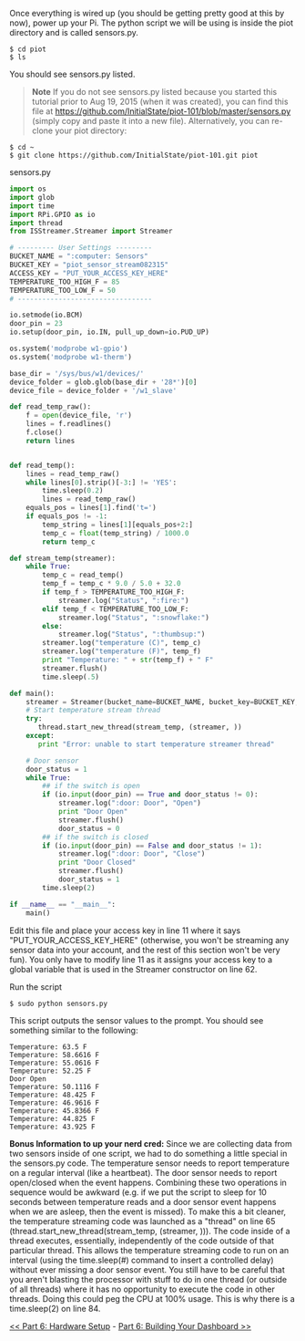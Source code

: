 Once everything is wired up (you should be getting pretty good at this by now), power up your Pi. The python script we will be using is inside the piot directory and is called sensors.py.

```
$ cd piot
$ ls
```

You should see sensors.py listed. 

> **Note** If you do not see sensors.py listed because you started this tutorial prior to Aug 19, 2015 (when it was created), you can find this file at https://github.com/InitialState/piot-101/blob/master/sensors.py (simply copy and paste it into a new file). Alternatively, you can re-clone your piot directory:
```
$ cd ~
$ git clone https://github.com/InitialState/piot-101.git piot
```

sensors.py
```python
import os
import glob
import time
import RPi.GPIO as io
import thread
from ISStreamer.Streamer import Streamer

# --------- User Settings ---------
BUCKET_NAME = ":computer: Sensors"
BUCKET_KEY = "piot_sensor_stream082315"
ACCESS_KEY = "PUT_YOUR_ACCESS_KEY_HERE"
TEMPERATURE_TOO_HIGH_F = 85
TEMPERATURE_TOO_LOW_F = 50
# ---------------------------------

io.setmode(io.BCM)
door_pin = 23
io.setup(door_pin, io.IN, pull_up_down=io.PUD_UP)

os.system('modprobe w1-gpio')
os.system('modprobe w1-therm')

base_dir = '/sys/bus/w1/devices/'
device_folder = glob.glob(base_dir + '28*')[0]
device_file = device_folder + '/w1_slave'

def read_temp_raw():
    f = open(device_file, 'r')
    lines = f.readlines()
    f.close()
    return lines


def read_temp():
    lines = read_temp_raw()
    while lines[0].strip()[-3:] != 'YES':
        time.sleep(0.2)
        lines = read_temp_raw()
    equals_pos = lines[1].find('t=')
    if equals_pos != -1:
        temp_string = lines[1][equals_pos+2:]
        temp_c = float(temp_string) / 1000.0
        return temp_c

def stream_temp(streamer):
    while True:
        temp_c = read_temp()
        temp_f = temp_c * 9.0 / 5.0 + 32.0
        if temp_f > TEMPERATURE_TOO_HIGH_F:
            streamer.log("Status", ":fire:")
        elif temp_f < TEMPERATURE_TOO_LOW_F:
            streamer.log("Status", ":snowflake:")
        else:
            streamer.log("Status", ":thumbsup:")
        streamer.log("temperature (C)", temp_c)
        streamer.log("temperature (F)", temp_f)
        print "Temperature: " + str(temp_f) + " F"
        streamer.flush()
        time.sleep(.5)

def main():
    streamer = Streamer(bucket_name=BUCKET_NAME, bucket_key=BUCKET_KEY, access_key=ACCESS_KEY)
    # Start temperature stream thread
    try:
       thread.start_new_thread(stream_temp, (streamer, ))
    except:
       print "Error: unable to start temperature streamer thread"

    # Door sensor
    door_status = 1
    while True:
        ## if the switch is open
        if (io.input(door_pin) == True and door_status != 0):
            streamer.log(":door: Door", "Open") 
            print "Door Open"
            streamer.flush() 
            door_status = 0 
        ## if the switch is closed 
        if (io.input(door_pin) == False and door_status != 1):
            streamer.log(":door: Door", "Close") 
            print "Door Closed"
            streamer.flush() 
            door_status = 1 
        time.sleep(2)

if __name__ == "__main__":
    main()            
```

Edit this file and place your access key in line 11 where it says "PUT_YOUR_ACCESS_KEY_HERE" (otherwise, you won't be streaming any sensor data into your account, and the rest of this section won't be very fun). You only have to modify line 11 as it assigns your access key to a global variable that is used in the Streamer constructor on line 62.

Run the script

```
$ sudo python sensors.py
```

This script outputs the sensor values to the prompt. You should see something similar to the following:

```
Temperature: 63.5 F
Temperature: 58.6616 F
Temperature: 55.0616 F
Temperature: 52.25 F
Door Open
Temperature: 50.1116 F
Temperature: 48.425 F
Temperature: 46.9616 F
Temperature: 45.8366 F
Temperature: 44.825 F
Temperature: 43.925 F
```

**Bonus Information to up your nerd cred:** Since we are collecting data from two sensors inside of one script, we had to do something a little special in the sensors.py code. The temperature sensor needs to report temperature on a regular interval (like a heartbeat). The door sensor needs to report open/closed when the event happens. Combining these two operations in sequence would be awkward (e.g. if we put the script to sleep for 10 seconds between temperature reads and a door sensor event happens when we are asleep, then the event is missed). To make this a bit cleaner, the temperature streaming code was launched as a "thread" on line 65 (thread.start_new_thread(stream_temp, (streamer, ))). The code inside of a thread executes, essentially, independently of the code outside of that particular thread. This allows the temperature streaming code to run on an interval (using the time.sleep(#) command to insert a controlled delay) without ever missing a door sensor event. You still have to be careful that you aren't blasting the processor with stuff to do in one thread (or outside of all threads) where it has no opportunity to execute the code in other threads. Doing this could peg the CPU at 100% usage. This is why there is a time.sleep(2) on line 84.

[<< Part 6: Hardware Setup](Part-6.-Hardware-Setup) - [Part 6: Building Your Dashboard >>](Part-6.-Building-Your-Dashboard)
